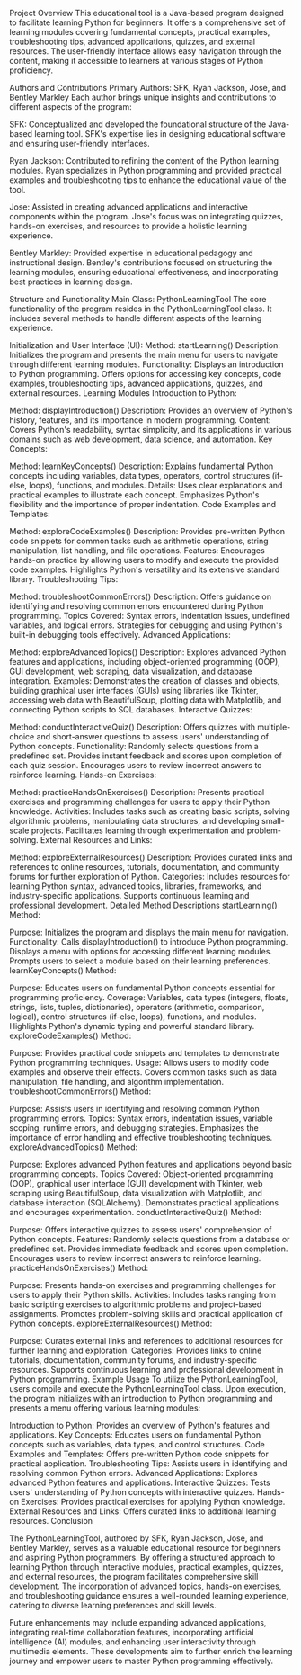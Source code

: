 Project Overview
This educational tool is a Java-based program designed to facilitate learning Python for beginners. It offers a comprehensive set of learning modules covering fundamental concepts, practical examples, troubleshooting tips, advanced applications, quizzes, and external resources. The user-friendly interface allows easy navigation through the content, making it accessible to learners at various stages of Python proficiency.

Authors and Contributions
Primary Authors: SFK, Ryan Jackson, Jose, and Bentley Markley
Each author brings unique insights and contributions to different aspects of the program:

SFK: Conceptualized and developed the foundational structure of the Java-based learning tool. SFK's expertise lies in designing educational software and ensuring user-friendly interfaces.

Ryan Jackson: Contributed to refining the content of the Python learning modules. Ryan specializes in Python programming and provided practical examples and troubleshooting tips to enhance the educational value of the tool.

Jose: Assisted in creating advanced applications and interactive components within the program. Jose's focus was on integrating quizzes, hands-on exercises, and resources to provide a holistic learning experience.

Bentley Markley: Provided expertise in educational pedagogy and instructional design. Bentley's contributions focused on structuring the learning modules, ensuring educational effectiveness, and incorporating best practices in learning design.

Structure and Functionality
Main Class: PythonLearningTool
The core functionality of the program resides in the PythonLearningTool class. It includes several methods to handle different aspects of the learning experience.

Initialization and User Interface (UI):
Method: startLearning()
Description: Initializes the program and presents the main menu for users to navigate through different learning modules.
Functionality:
Displays an introduction to Python programming.
Offers options for accessing key concepts, code examples, troubleshooting tips, advanced applications, quizzes, and external resources.
Learning Modules
Introduction to Python:

Method: displayIntroduction()
Description: Provides an overview of Python's history, features, and its importance in modern programming.
Content: Covers Python's readability, syntax simplicity, and its applications in various domains such as web development, data science, and automation.
Key Concepts:

Method: learnKeyConcepts()
Description: Explains fundamental Python concepts including variables, data types, operators, control structures (if-else, loops), functions, and modules.
Details:
Uses clear explanations and practical examples to illustrate each concept.
Emphasizes Python's flexibility and the importance of proper indentation.
Code Examples and Templates:

Method: exploreCodeExamples()
Description: Provides pre-written Python code snippets for common tasks such as arithmetic operations, string manipulation, list handling, and file operations.
Features:
Encourages hands-on practice by allowing users to modify and execute the provided code examples.
Highlights Python's versatility and its extensive standard library.
Troubleshooting Tips:

Method: troubleshootCommonErrors()
Description: Offers guidance on identifying and resolving common errors encountered during Python programming.
Topics Covered:
Syntax errors, indentation issues, undefined variables, and logical errors.
Strategies for debugging and using Python's built-in debugging tools effectively.
Advanced Applications:

Method: exploreAdvancedTopics()
Description: Explores advanced Python features and applications, including object-oriented programming (OOP), GUI development, web scraping, data visualization, and database integration.
Examples:
Demonstrates the creation of classes and objects, building graphical user interfaces (GUIs) using libraries like Tkinter, accessing web data with BeautifulSoup, plotting data with Matplotlib, and connecting Python scripts to SQL databases.
Interactive Quizzes:

Method: conductInteractiveQuiz()
Description: Offers quizzes with multiple-choice and short-answer questions to assess users' understanding of Python concepts.
Functionality:
Randomly selects questions from a predefined set.
Provides instant feedback and scores upon completion of each quiz session.
Encourages users to review incorrect answers to reinforce learning.
Hands-on Exercises:

Method: practiceHandsOnExercises()
Description: Presents practical exercises and programming challenges for users to apply their Python knowledge.
Activities:
Includes tasks such as creating basic scripts, solving algorithmic problems, manipulating data structures, and developing small-scale projects.
Facilitates learning through experimentation and problem-solving.
External Resources and Links:

Method: exploreExternalResources()
Description: Provides curated links and references to online resources, tutorials, documentation, and community forums for further exploration of Python.
Categories:
Includes resources for learning Python syntax, advanced topics, libraries, frameworks, and industry-specific applications.
Supports continuous learning and professional development.
Detailed Method Descriptions
startLearning() Method:

Purpose: Initializes the program and displays the main menu for navigation.
Functionality:
Calls displayIntroduction() to introduce Python programming.
Displays a menu with options for accessing different learning modules.
Prompts users to select a module based on their learning preferences.
learnKeyConcepts() Method:

Purpose: Educates users on fundamental Python concepts essential for programming proficiency.
Coverage:
Variables, data types (integers, floats, strings, lists, tuples, dictionaries), operators (arithmetic, comparison, logical), control structures (if-else, loops), functions, and modules.
Highlights Python's dynamic typing and powerful standard library.
exploreCodeExamples() Method:

Purpose: Provides practical code snippets and templates to demonstrate Python programming techniques.
Usage:
Allows users to modify code examples and observe their effects.
Covers common tasks such as data manipulation, file handling, and algorithm implementation.
troubleshootCommonErrors() Method:

Purpose: Assists users in identifying and resolving common Python programming errors.
Topics:
Syntax errors, indentation issues, variable scoping, runtime errors, and debugging strategies.
Emphasizes the importance of error handling and effective troubleshooting techniques.
exploreAdvancedTopics() Method:

Purpose: Explores advanced Python features and applications beyond basic programming concepts.
Topics Covered:
Object-oriented programming (OOP), graphical user interface (GUI) development with Tkinter, web scraping using BeautifulSoup, data visualization with Matplotlib, and database interaction (SQLAlchemy).
Demonstrates practical applications and encourages experimentation.
conductInteractiveQuiz() Method:

Purpose: Offers interactive quizzes to assess users' comprehension of Python concepts.
Features:
Randomly selects questions from a database or predefined set.
Provides immediate feedback and scores upon completion.
Encourages users to review incorrect answers to reinforce learning.
practiceHandsOnExercises() Method:

Purpose: Presents hands-on exercises and programming challenges for users to apply their Python skills.
Activities:
Includes tasks ranging from basic scripting exercises to algorithmic problems and project-based assignments.
Promotes problem-solving skills and practical application of Python concepts.
exploreExternalResources() Method:

Purpose: Curates external links and references to additional resources for further learning and exploration.
Categories:
Provides links to online tutorials, documentation, community forums, and industry-specific resources.
Supports continuous learning and professional development in Python programming.
Example Usage
To utilize the PythonLearningTool, users compile and execute the PythonLearningTool class. Upon execution, the program initializes with an introduction to Python programming and presents a menu offering various learning modules:

Introduction to Python: Provides an overview of Python's features and applications.
Key Concepts: Educates users on fundamental Python concepts such as variables, data types, and control structures.
Code Examples and Templates: Offers pre-written Python code snippets for practical application.
Troubleshooting Tips: Assists users in identifying and resolving common Python errors.
Advanced Applications: Explores advanced Python features and applications.
Interactive Quizzes: Tests users' understanding of Python concepts with interactive quizzes.
Hands-on Exercises: Provides practical exercises for applying Python knowledge.
External Resources and Links: Offers curated links to additional learning resources.
Conclusion

The PythonLearningTool, authored by SFK, Ryan Jackson, Jose, and Bentley Markley, serves as a valuable educational resource for beginners and aspiring Python programmers. By offering a structured approach to learning Python through interactive modules, practical examples, quizzes, and external resources, the program facilitates comprehensive skill development. The incorporation of advanced topics, hands-on exercises, and troubleshooting guidance ensures a well-rounded learning experience, catering to diverse learning preferences and skill levels.

Future enhancements may include expanding advanced applications, integrating real-time collaboration features, incorporating artificial intelligence (AI) modules, and enhancing user interactivity through multimedia elements. These developments aim to further enrich the learning journey and empower users to master Python programming effectively.
